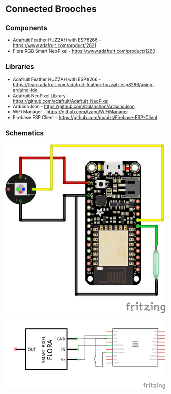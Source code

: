 # Connected Brooches

## Components
  * Adafruit Feather HUZZAH with ESP8266 - https://www.adafruit.com/product/2821
  * Flora RGB Smart NeoPixel - https://www.adafruit.com/product/1260

## Libraries
  * Adafruit Feather HUZZAH with ESP8266 - https://learn.adafruit.com/adafruit-feather-huzzah-esp8266/using-arduino-ide
  * Adafruit NeoPixel Library - https://github.com/adafruit/Adafruit_NeoPixel
  * ArduinoJson - https://github.com/bblanchon/ArduinoJson
  * WiFi Manager - https://github.com/tzapu/WiFiManager
  * Firebase ESP Client - https://github.com/mobizt/Firebase-ESP-Client

## Schematics
![Breadboard Schematic](https://github.com/Digital-Jewellery/connected-brooches/blob/main/connected-brooches_bb.png)

![Schematic](https://github.com/Digital-Jewellery/connected-brooches/blob/main/connected-brooches_schem.png)
